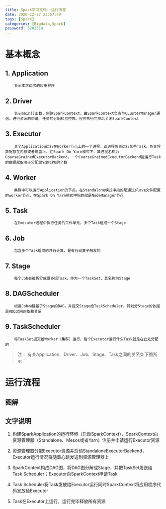 ```yaml
---
title: Spark学习文档--运行流程
date: 2020-12-27 23:57:49
tags: [Spark]
categories: [Bigdata,Spark]
password: 5201314
---
```


# 基本概念

## 1. Application

```
    表示本次运次的应用程序
```

## 2. Driver

```
    表示main()函数，创建SparkContext。由SparkContext负责与CLusterManager通信，进行资源的申请、任务的分配和监控等。程序执行完毕后关闭SparkContext
```

<!-- more -->

## 3. Executor

```
    某个Application运行在Worker节点上的一个进程，该进程负责运行某些Task，负责将数据存在内存或者磁盘上。在Spark On Yarn模式下，其进程名称为CoarseGrainedExecutorBackend，一个CoarseGrainedExecutorBackend能运行Task的数据就取决于分配给它的CPU的个数
```

## 4. Worker

```
    集群中可以运行Application的节点。在Standalone模式中指的是通过slave文件配置的worker节点，在Spark On Yarn模式中指的就是NodeManager节点
```

## 5. Task

```
    在Executor进程中执行任务的工作单元，多个Task组成一个Stage
```

## 6. Job

```
    包含多个Task组成的并行计算，是有行动算子触发的
```

## 7. Stage

```
    每个Job会被拆分成很多组Task，作为一个TaskSet，其名称为Stage
```

## 8. DAGScheduler

```
    根据Job构建基于Stage的DAG，并提交Stage给TaskScheduler，其划分Stage的依据是RDD之间的依赖关系
```

## 9. TaskScheduler

```
    将TaskSet提交给Worker（集群）运行，每个Executor运行什么Task就是在此处分配的
```

>注：
>   有关Application、Driver、Job、Stage、Task之间的关系如下图所示：



# 运行流程

## 图解

## 文字说明
1. 构建SparkApplication的运行环境（启动SparkContext），SparkContext向资源管理器（Standalone、Mesos或者Yarn）注册并申请运行Executor资源

2. 资源管理器分配Executor资源并启动StandaloneExecutorBackend，Executor运行情况将随着心跳发送到资源管理器上

3. SparkContext构成DAG图，将DAG图分解成Stage，并把TaskSet发送给Task Scheduler；Executor向SparkContext申请Task

4. Task Scheduler将Task发放给Executor运行同时SparkContext将应用程序代码发放给Executor

5. Task在Executor上运行，运行完毕释放所有资源
